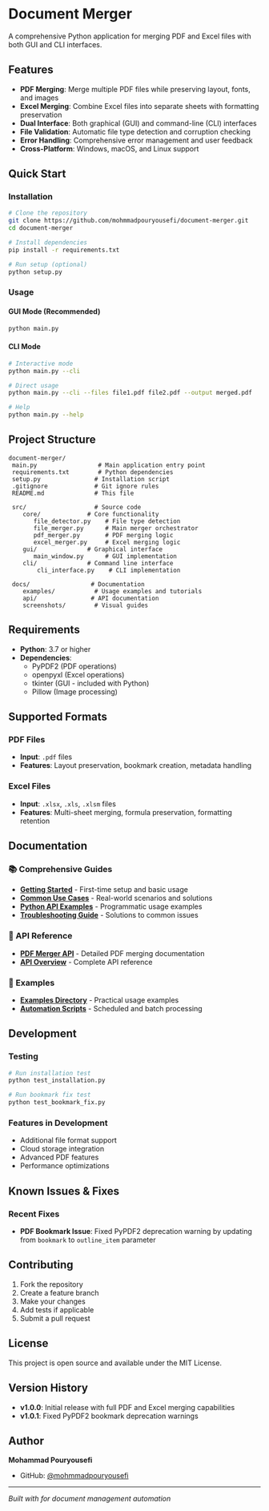 ﻿# Document Merger

A comprehensive Python application for merging PDF and Excel files with both GUI and CLI interfaces.

##  Features

- **PDF Merging**: Merge multiple PDF files while preserving layout, fonts, and images
- **Excel Merging**: Combine Excel files into separate sheets with formatting preservation
- **Dual Interface**: Both graphical (GUI) and command-line (CLI) interfaces
- **File Validation**: Automatic file type detection and corruption checking
- **Error Handling**: Comprehensive error management and user feedback
- **Cross-Platform**: Windows, macOS, and Linux support

##  Quick Start

### Installation
```bash
# Clone the repository
git clone https://github.com/mohmmadpouryousefi/document-merger.git
cd document-merger

# Install dependencies
pip install -r requirements.txt

# Run setup (optional)
python setup.py
```

### Usage

#### GUI Mode (Recommended)
```bash
python main.py
```

#### CLI Mode
```bash
# Interactive mode
python main.py --cli

# Direct usage
python main.py --cli --files file1.pdf file2.pdf --output merged.pdf

# Help
python main.py --help
```

##  Project Structure

```
document-merger/
 main.py                 # Main application entry point
 requirements.txt        # Python dependencies
 setup.py               # Installation script
 .gitignore             # Git ignore rules
 README.md              # This file

 src/                   # Source code
    core/             # Core functionality
       file_detector.py    # File type detection
       file_merger.py      # Main merger orchestrator
       pdf_merger.py       # PDF merging logic
       excel_merger.py     # Excel merging logic
    gui/              # Graphical interface
       main_window.py      # GUI implementation
    cli/              # Command line interface
        cli_interface.py    # CLI implementation

 docs/                 # Documentation
    examples/           # Usage examples and tutorials
    api/               # API documentation
    screenshots/        # Visual guides
```

##  Requirements

- **Python**: 3.7 or higher
- **Dependencies**:
  - PyPDF2 (PDF operations)
  - openpyxl (Excel operations)
  - tkinter (GUI - included with Python)
  - Pillow (Image processing)

##  Supported Formats

### PDF Files
- **Input**: `.pdf` files
- **Features**: Layout preservation, bookmark creation, metadata handling

### Excel Files
- **Input**: `.xlsx`, `.xls`, `.xlsm` files
- **Features**: Multi-sheet merging, formula preservation, formatting retention

##  Documentation

### 📚 Comprehensive Guides
- **[Getting Started](docs/examples/getting_started.md)** - First-time setup and basic usage
- **[Common Use Cases](docs/examples/common_use_cases.md)** - Real-world scenarios and solutions
- **[Python API Examples](docs/examples/python_api_examples.md)** - Programmatic usage examples
- **[Troubleshooting Guide](docs/troubleshooting.md)** - Solutions to common issues

### 🔧 API Reference
- **[PDF Merger API](docs/api/pdf_merger.md)** - Detailed PDF merging documentation
- **[API Overview](docs/api/README.md)** - Complete API reference

### 📖 Examples
- **[Examples Directory](docs/examples/)** - Practical usage examples
- **[Automation Scripts](docs/examples/python_api_examples.md#automation-scripts)** - Scheduled and batch processing

##  Development

### Testing
```bash
# Run installation test
python test_installation.py

# Run bookmark fix test
python test_bookmark_fix.py
```

### Features in Development
- Additional file format support
- Cloud storage integration
- Advanced PDF features
- Performance optimizations

##  Known Issues & Fixes

### Recent Fixes
-  **PDF Bookmark Issue**: Fixed PyPDF2 deprecation warning by updating from `bookmark` to `outline_item` parameter

##  Contributing

1. Fork the repository
2. Create a feature branch
3. Make your changes
4. Add tests if applicable
5. Submit a pull request

##  License

This project is open source and available under the MIT License.

##  Version History

- **v1.0.0**: Initial release with full PDF and Excel merging capabilities
- **v1.0.1**: Fixed PyPDF2 bookmark deprecation warnings

##  Author

**Mohammad Pouryousefi**
- GitHub: [@mohmmadpouryousefi](https://github.com/mohmmadpouryousefi)

---

*Built with  for document management automation*
